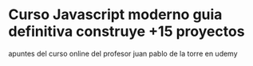 # Curso Javascript moderno guia definitiva construye +15 proyectos

apuntes del curso online del profesor juan pablo de la torre en udemy
